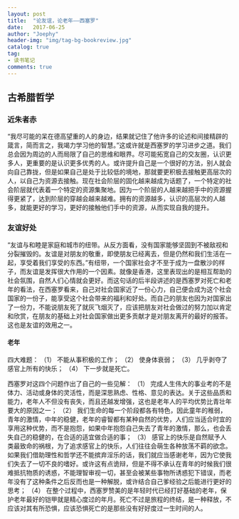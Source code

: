 ```yaml
---
layout: post
title:  "论友谊，论老年——西塞罗"
date:   2017-06-25
author: "Joephy"
header-img: "img/tag-bg-bookreview.jpg"
catalog: true
tag:
- 读书笔记 
comments: true
---
```

古希腊哲学
-----------

### 近朱者赤
“我尽可能的呆在德高望重的人的身边，结果就记住了他许多的论述和间接精辟的箴言，简而言之，我竭力学习他的智慧。”这或许就是西塞罗的学习进步之道。我们总会因为周边的人而局限了自己的思维和眼界。尽可能拓宽自己的交友圈，认识更多人，更重要的是认识更多优秀的人。或许提升自己是一个很好的方法，别人就会向自己靠拢，但是如果自己是处于比较低的境地，那就要更积极去接触更高层次的人，以自己为资源去接触。现在社会阶层的固化越来越成为话题了，一个特定的社会阶层就代表着一个特定的资源集聚地。因为一个阶层的人越来越把手中的资源握得更紧了，达到阶层的穿越会越来越难。拥有的资源越多，认识的高层次的人越多，就能更好的学习，更好的接触他们手中的资源，从而实现自我的提升。

### 友谊好处
“友谊与和睦是家庭和城市的纽带。从反方面看，没有国家能够坚固到不被敌视和分裂摧毁的。友谊是对朋友的敬重，即使朋友已经离去，但是仍然和我们生活在一起，享受着我们享受的东西。”有纽带，一个国家社会才不至于成为一盘散沙的样子，而友谊是发挥很大作用的一个因素。就像是香港，这里表现出的是相互帮助的社会氛围，自然人们心情就会更好。而这句话的后半段讲述的是西塞罗对死亡和老年的看法，在西塞罗看来，自己对社会国家近了一份心力，自己便会成为这个社会国家的一份子，能享受这个社会带来的福利和好处。而自己的朋友也因为对国家出了一份力，不能说朋友死了就灰飞烟灭了，应该把朋友对社会做过的努力加以肯定和欣赏，在朋友的基础上对社会国家做出更多贡献才是对朋友离开的最好的报答。这也是友谊的效用之一。

#### 老年
四大难题：
（1） 不能从事积极的工作；
（2） 使身体衰弱；
（3） 几乎剥夺了感官上所有的快乐；
（4） 下一步就是死亡。

西塞罗对这四个问题作出了自己的一些见解：
（1） 完成人生伟大的事业考的不是体力、活动或身体的灵活性，而是深思熟虑、性格、意见的表达。关于这些品质和能力，老年人不但没有丧失，而且还越发增强，这也是老年人的平均优势比青壮年要大的原因之一；
（2） 我们生命的每一个阶段都各有特色，因此童年的稚弱，青年的激情，中年的稳健，老年的睿智都有某种自然的优势，人们应当适合时宜的享用这种优势，而不是抱怨，如果中年抱怨自己失去了青年的激情，那么，也会丢失自己的稳健的，在合适的适宜做合适的事；
（3） 感官上的快乐是自然赋予人类最致命的祸根，为了追求感官上的快乐，人们往往会萌生各种放荡不羁的欲念。如果我们借助理性和哲学还不能摈弃淫乐的话，我们就应当感谢老年，因为它使我们失去了一切不良的嗜好。或许这有点诡辩，但是不得不承认在青年的时候我们很难抵抗物质的诱惑，不能理智审视一切，甚至会被某些事物所诱惑犯下错误，而老年没有了这种条件之后反而也是一种解脱，或许结合自己爹经验之后能进行更好的思考；
（4） 在整个过程中，西塞罗赞美的是年轻时代已经打好基础的老年，保护老年最好的铠甲就是精心度过的年月。死亡不过是旅程的终结，是一种释放，不应该对其有所恐惧，应该恐惧死亡的是那些没有好好度过一生时间的人。


